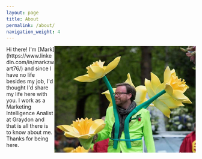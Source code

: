 ```yaml
---
layout: page
title: About
permalink: /about/
navigation_weight: 4
---
```


<img src="/_pages/me1.jpg" alt="Me" width="376" height="284" align="right"/>
Hi there! I'm [Mark](https://www.linkedin.com/in/markzwart76/) and since I have no life besides my job, I'd thought I'd share my life here with you. I work as a Marketing Intelligence Analist at Graydon and that is all there is to know about me. Thanks for being here.

